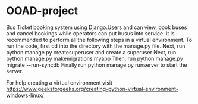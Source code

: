 # OOAD-project
Bus Ticket booking system using Django.Users and can view, book buses and cancel bookings while operators can put busus into service.
It is recommended to perform all the following steps in a virtual environment.
To run the code, first cd into the directory with the manage.py file.
Next, run  python manage.py createsuperuser and create a superuser
Next, run python manage.py makemigrations myapp
Then, run python manage.py migrate --run-syncdb
Finally run python manage.py runserver to start the server.

For help creating a virtual environment visit https://www.geeksforgeeks.org/creating-python-virtual-environment-windows-linux/ 
